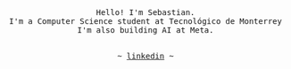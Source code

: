 <p align="center">
   <samp><br>
   Hello! I'm Sebastian.
   <br>
   I'm a Computer Science student at Tecnológico de Monterrey<br>
   I'm also building AI at Meta.
   <br>
   </samp><br>
<p align="center"><samp> ~
   <a href="https://www.linkedin.com/in/sebaspv/">linkedin</a>
   ~ </samp><br><br>
   
</p>
</p>
